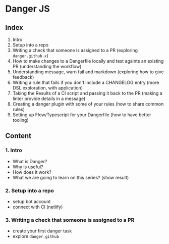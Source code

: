 # Danger JS

## Index

1. Intro
2. Setup into a repo
3. Writing a check that someone is assigned to a PR (exploring `danger.github.x`)
4. How to make changes to a Dangerfile locally and test againts an existing PR (understanding the workflow)
5. Understanding message, warn fail and markdown (exploring how to give feedback)
6. Writing a rule that fails if you don't include a CHANGELOG entry (more DSL exploration, with application)
7. Taking the Results of a CI script and passing it back to the PR (making a linter provide details in a message)
8. Creating a danger plugin with some of your rules (how to share common rules)
9. Setting up Flow/Typescript for your Dangerfile (how to have better tooling)

## Content

### 1. Intro

- What is Danger?
- Why is useful?
- How does it work?
- What we are going to learn on this series? (show result)

### 2. Setup into a repo

- setup bot account
- connect with CI (netlify)

### 3. Writing a check that someone is assigned to a PR

- create your first danger task
- explore `danger.github`
